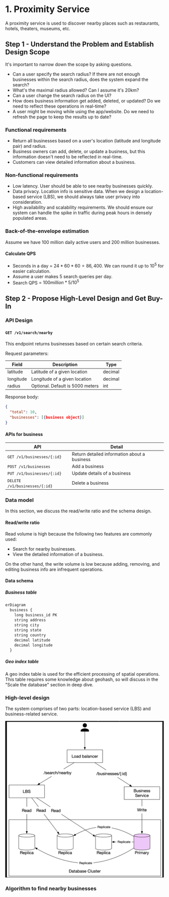 # 1. Proximity Service

A proximity service is used to discover nearby places such as restaurants, hotels, theaters, museums, etc.

## Step 1 - Understand the Problem and Establish Design Scope

It's important to narrow down the scope by asking questions.

- Can a user specify the search radius? If there are not enough businesses within the search radius, does the system expand the search?
- What's the maximal radius allowed? Can I assume it's 20km?
- Can a user change the search radius on the UI?
- How does business information get added, deleted, or updated? Do we need to reflect these operations in real-time?
- A user might be moving while using the app/website. Do we need to refresh the page to keep the results up to date?

### Functional requirements

- Return all businesses based on a user's location (latitude and longitude pair) and radius.
- Business owners can add, delete, or update a business, but this information doesn't need to be reflected in real-time.
- Customers can view detailed information about a business.

### Non-functional requirements

- Low latency. User should be able to see nearby businesses quickly.
- Data privacy. Location info is sensitive data. When we design a location-based service (LBS), we should always take user privacy into consideration.
- High availability and scalability requirements. We should ensure our system can handle the spike in traffic during peak hours in densely populated areas.

### Back-of-the-envelope estimation

Assume we have 100 million daily active users and 200 million businesses.

#### Calculate QPS

- Seconds in a day = $24 * 60 * 60 = 86,400$. We can round it up to $10^5$ for easier calculation.
- Assume a user makes 5 search queries per day.
- Search QPS = $100 million * 5 / 10^5$

## Step 2 - Propose High-Level Design and Get Buy-In

### API Design

#### `GET /v1/search/nearby`

This endpoint returns businesses based on certain search criteria.

Request parameters:

| Field | Description | Type |
| ----- | ----------- | ---- |
| latitude | Latitude of a given location | decimal |
| longitude | Longitude of a given location | decimal |
| radius | Optional. Default is 5000 meters | int |

Response body:

```json
{
  "total": 10,
  "businesses": [{business object}]
}
```

#### APIs for business

| API | Detail |
| --- | ------ |
| `GET /v1/businesses/{:id}` | Return detailed information about a business |
| `POST /v1/businesses` | Add a business |
| `PUT /v1/businesses/{:id}` | Update details of a business |
| `DELETE /v1/businesses/{:id}` | Delete a business |

### Data model

In this section, we discuss the read/write ratio and the schema design.

#### Read/write ratio

Read volume is high because the following two features are commonly used:

- Search for nearby businesses.
- View the detailed information of a business.

On the other hand, the write volume is low because adding, removing, and editing business info are infrequent operations.

#### Data schema

##### Business table

```mermaid
erDiagram
  business {
    long business_id PK
    string address
    string city
    string state
    string country
    decimal latitude
    decimal longitude
  }
```

##### Geo index table

A geo index table is used for the efficient processing of spatial operations. This table requires some knowledge about geohash, so will discuss in the "Scale the database" section in deep dive.

### High-level design

The system comprises of two parts: location-based service (LBS) and business-related service.

![proxity service design](../../assets/system-design/interview2/proximity-service.png)

### Algorithm to find nearby businesses
